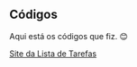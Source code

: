 ## Códigos
Aqui está os códigos que fiz. 😊

[Site da Lista de Tarefas](https://ephemeral-cucurucho-17f29f.netlify.app)
